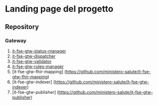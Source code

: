 # Landing page del progetto

## Repository
### Gateway
1. [it-fse-gtw-status-manager](https://github.com/ministero-salute/it-fse-gtw-status-manager)  
2. [it-fse-gtw-dispatcher](https://github.com/ministero-salute/it-fse-gtw-dispatcher)  
3. [it-fse-gtw-validator](https://github.com/ministero-salute/it-fse-gtw-validator)  
4. [it-fse-gtw-rules-manager](https://github.com/ministero-salute/it-fse-gtw-rules-manager)
5. [it-fse-gtw-fhir-mapping] (https://github.com/ministero-salute/it-fse-gtw-fhir-mapping)
6. [it-fse-gtw-indexer] (https://github.com/ministero-salute/it-fse-gtw-indexer)
7. [it-fse-gtw-publisher] (https://github.com/ministero-salute/it-fse-gtw-publisher)
